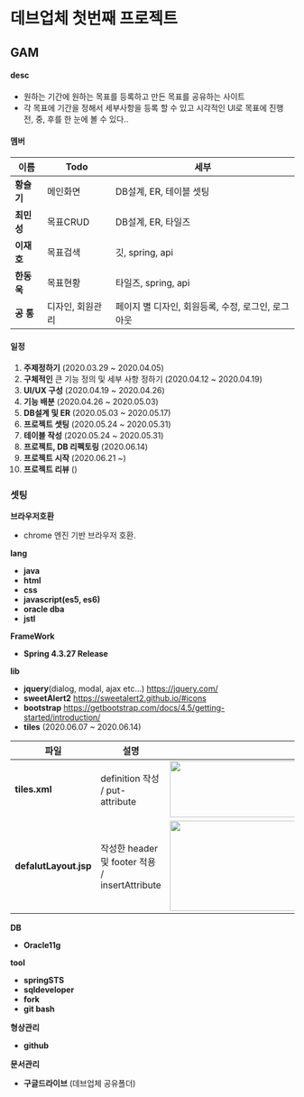 # 데브업체 첫번째 프로젝트
## GAM
#### desc
- 원하는 기간에 원하는 목표를 등록하고 만든 목표를 공유하는 사이트
- 각 목표에 기간을 정해서 세부사항을 등록 할 수 있고 시각적인 UI로 목표에 진행 전, 중, 후를 한 눈에 볼 수 있다..

#### 멤버
|이름|Todo|세부|
|------|------|-----|
|**황슬기**|메인화면|DB설계, ER, 테이블 셋팅|
|**최민성**|목표CRUD|DB설계, ER, 타일즈|
|**이재호**|목표검색|깃, spring, api|
|**한동욱**|목표현황|타일즈, spring, api|
|**공  통**|디자인, 회원관리|페이지 별 디자인, 회원등록, 수정, 로그인, 로그아웃|

#### 일정
1. **주제정하기** (2020.03.29 ~ 2020.04.05)
2. **구체적인** 큰 기능 정의 및 세부 사항 정하기 (2020.04.12 ~ 2020.04.19)
3. **UI/UX 구성** (2020.04.19 ~ 2020.04.26)
4. **기능 배분** (2020.04.26 ~ 2020.05.03)
5. **DB설계 및 ER** (2020.05.03 ~ 2020.05.17)
6. **프로젝트 셋팅** (2020.05.24 ~ 2020.05.31)
7. **테이블 작성** (2020.05.24 ~ 2020.05.31)
8. **프로젝트, DB 리펙토링** (2020.06.14)
8. **프로젝트 시작** (2020.06.21 ~)
9. **프로젝트 리뷰** ()

### 셋팅
**브라우저호환**
- chrome 엔진 기반 브라우저 호환.

**lang**
- **java**
- **html**
- **css**
- **javascript(es5, es6)**
- **oracle dba**
- **jstl**

**FrameWork**
- **Spring 4.3.27 Release**

**lib**
- **jquery**(dialog, modal, ajax etc...) https://jquery.com/
- **sweetAlert2** https://sweetalert2.github.io/#icons
- **bootstrap** https://getbootstrap.com/docs/4.5/getting-started/introduction/
- **tiles** (2020.06.07 ~ 2020.06.14) <br/>

|파일|설명|참고|
|------|------|------|
|**tiles.xml**|definition 작성 / put-attribute|<img src="https://user-images.githubusercontent.com/44262325/84588275-0d837080-ae61-11ea-89b6-5c14cba2ba61.PNG" width="700" height="100">|
|**defalutLayout.jsp**|작성한 header 및 footer 적용 / insertAttribute|<img src="https://user-images.githubusercontent.com/44262325/84588276-0eb49d80-ae61-11ea-839c-5d028b7f3935.PNG" width="700" height="160">|

**DB**
- **Oracle11g**

**tool**
- **springSTS**
- **sqldeveloper**
- **fork**
- **git bash**

**형상관리**
- **github**

**문서관리**
- **구글드라이브** (데브업체 공유폴더)
